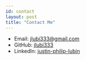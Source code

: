 ```yaml
---
id: contact
layout: post
title: "Contact Me"
---
```


- Email: [jlubi333@gmail.com][email]
- GitHub: [jlubi333][github]
- LinkedIn: [justin-philip-lubin][linkedin]

[email]: mailto:jlubi333@gmail.com
[github]: https://github.com/jlubi333/
[linkedin]: https://www.linkedin.com/in/justin-philip-lubin
